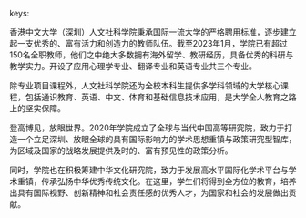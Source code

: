 keys:<HSS>


香港中文大学（深圳）人文社科学院秉承国际一流大学的严格聘用标准，逐步建立起一支优秀的、富有活力和创造力的教师队伍。截至2023年1月，学院已有超过150名全职教师，他们之中绝大多数拥有海外留学、教研经历，具备优秀的科研与教学实力。开设了应用心理学专业、翻译专业和英语专业共三个专业。

除专业项目课程外，人文社科学院还为全校本科生提供多学科领域的大学核心课程，包括通识教育、英语、中文、体育和基础信息技术应用，是大学全人教育之路上的坚实保障。

登高博见，放眼世界。2020年学院成立了全球与当代中国高等研究院，致力于打造一个立足深圳、放眼全球的具有国际影响力的学术思想重镇与政策研究型智库，为区域及国家的战略发展提供及时的、富有预见性的政策分析。

同时，学院也在积极筹建中华文化研究院，致力于发展高水平国际化学术平台与学术重镇，传承弘扬中华优秀传统文化。在这里，学生们将得到全方位的教育，培养出具有国际视野、创新精神和社会责任感的优秀人才，为国家和社会的发展做出贡献。